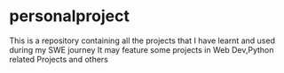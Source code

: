 # personalproject
This is a repository containing all the projects that I have learnt and used during my SWE  journey
It may feature some projects in Web Dev,Python related Projects and others
